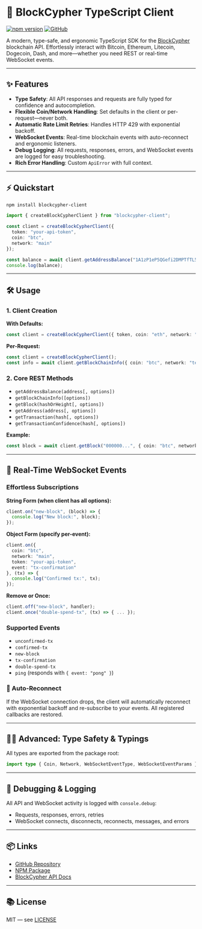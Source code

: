 # 🚀 BlockCypher TypeScript Client

[![npm version](https://img.shields.io/npm/v/blockcypher-client.svg)](https://www.npmjs.com/package/blockcypher-client)
[![GitHub](https://img.shields.io/github/stars/Lixqa/BlockCypher?style=social)](https://github.com/Lixqa/BlockCypher)

A modern, type-safe, and ergonomic TypeScript SDK for the [BlockCypher](https://www.blockcypher.com/dev/bitcoin/) blockchain API. Effortlessly interact with Bitcoin, Ethereum, Litecoin, Dogecoin, Dash, and more—whether you need REST or real-time WebSocket events.

---

## ✨ Features

- **Type Safety**: All API responses and requests are fully typed for confidence and autocompletion.
- **Flexible Coin/Network Handling**: Set defaults in the client or per-request—never both.
- **Automatic Rate Limit Retries**: Handles HTTP 429 with exponential backoff.
- **WebSocket Events**: Real-time blockchain events with auto-reconnect and ergonomic listeners.
- **Debug Logging**: All requests, responses, errors, and WebSocket events are logged for easy troubleshooting.
- **Rich Error Handling**: Custom `ApiError` with full context.

---

## ⚡ Quickstart

```bash
npm install blockcypher-client
```

```typescript
import { createBlockCypherClient } from "blockcypher-client";

const client = createBlockCypherClient({
  token: "your-api-token",
  coin: "btc",
  network: "main"
});

const balance = await client.getAddressBalance("1A1zP1eP5QGefi2DMPTfTL5SLmv7DivfNa");
console.log(balance);
```

---

## 🛠️ Usage

### 1. Client Creation

**With Defaults:**
```typescript
const client = createBlockCypherClient({ token, coin: "eth", network: "main" });
```
**Per-Request:**
```typescript
const client = createBlockCypherClient();
const info = await client.getBlockChainInfo({ coin: "btc", network: "test3" });
```

### 2. Core REST Methods

- `getAddressBalance(address[, options])`
- `getBlockChainInfo([options])`
- `getBlock(hashOrHeight[, options])`
- `getAddress(address[, options])`
- `getTransaction(hash[, options])`
- `getTransactionConfidence(hash[, options])`

**Example:**
```typescript
const block = await client.getBlock("000000...", { coin: "btc", network: "main" });
```

---

## 🔔 Real-Time WebSocket Events

### Effortless Subscriptions

**String Form (when client has all options):**
```typescript
client.on("new-block", (block) => {
  console.log("New block:", block);
});
```

**Object Form (specify per-event):**
```typescript
client.on({
  coin: "btc",
  network: "main",
  token: "your-api-token",
  event: "tx-confirmation"
}, (tx) => {
  console.log("Confirmed tx:", tx);
});
```

**Remove or Once:**
```typescript
client.off("new-block", handler);
client.once("double-spend-tx", (tx) => { ... });
```

### Supported Events
- `unconfirmed-tx`
- `confirmed-tx`
- `new-block`
- `tx-confirmation`
- `double-spend-tx`
- `ping` (responds with `{ event: "pong" }`)

### 🔄 Auto-Reconnect
If the WebSocket connection drops, the client will automatically reconnect with exponential backoff and re-subscribe to your events. All registered callbacks are restored.

---

## 🧑‍💻 Advanced: Type Safety & Typings

All types are exported from the package root:
```typescript
import type { Coin, Network, WebSocketEventType, WebSocketEventParams } from "blockcypher-client";
```

---

## 🐞 Debugging & Logging

All API and WebSocket activity is logged with `console.debug`:
- Requests, responses, errors, retries
- WebSocket connects, disconnects, reconnects, messages, and errors

---

## 📦 Links
- [GitHub Repository](https://github.com/lixqa/blockcypher-client)
- [NPM Package](https://www.npmjs.com/package/blockcypher-client)
- [BlockCypher API Docs](https://www.blockcypher.com/dev/bitcoin/)

---

## 📚 License

MIT — see [LICENSE](LICENSE)
